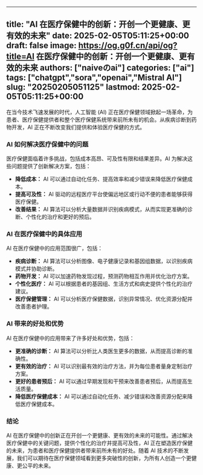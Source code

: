 
---
title: "AI 在医疗保健中的创新：开创一个更健康、更有效的未来"
date: 2025-02-05T05:11:25+00:00
draft: false
image: https://og.g0f.cn/api/og?title=AI 在医疗保健中的创新：开创一个更健康、更有效的未来
authors: ["naiveのai"]
categories: ["ai"]
tags: ["chatgpt","sora","openai","Mistral AI"]
slug: "20250205051125"
lastmod: 2025-02-05T05:11:25+00:00
---
在当今技术飞速发展的时代，人工智能 (AI) 正在医疗保健领域掀起一场革命，为患者、医疗保健提供者和整个医疗保健系统带来前所未有的机会。从疾病诊断到药物开发，AI 正在不断改变我们提供和体验医疗保健的方式。

### AI 如何解决医疗保健中的问题

医疗保健面临着许多挑战，包括成本高昂、可及性有限和结果差异。AI 为解决这些问题提供了创新解决方案，包括：

- **降低成本：** AI 可以通过自动化任务、提高效率和减少错误来降低医疗保健成本。
- **提高可及性：** AI 驱动的远程医疗平台使偏远地区或行动不便的患者能够获得医疗保健。
- **改善结果：** AI 算法可以分析大量数据并识别疾病模式，从而实现更准确的诊断、个性化的治疗和更好的预后。

### AI 在医疗保健中的具体应用

AI 在医疗保健中的应用范围很广，包括：

- **疾病诊断：** AI 算法可以分析图像、电子健康记录和基因组数据，以识别疾病模式并协助诊断。
- **药物开发：** AI 可以加速药物发现过程，预测药物相互作用并优化治疗方案。
- **个性化医疗：** AI 可以根据患者的基因组、生活方式和病史提供个性化的治疗建议。
- **医疗保健管理：** AI 可以分析医疗保健数据，识别异常情况、优化资源分配并改善患者护理。

### AI 带来的好处和优势

AI 在医疗保健中的应用带来了许多好处和优势，包括：

- **更准确的诊断：** AI 算法可以分析比人类医生更多的数据，从而提高诊断的准确性。
- **更有效的治疗：** AI 可以识别最有效的治疗方法，并为每位患者量身定制治疗方案。
- **更好的患者预后：** AI 可以通过早期发现和干预来改善患者预后，从而提高生活质量。
- **降低医疗保健成本：** AI 可以通过自动化任务、减少错误和改善资源分配来降低医疗保健成本。

### 结论

AI 在医疗保健中的创新正在开创一个更健康、更有效的未来的可能性。通过解决医疗保健中的关键问题，提供个性化的治疗并提高可及性，AI 正在塑造医疗保健的未来，为患者和医疗保健提供者带来前所未有的好处。随着 AI 技术的不断发展，我们可以期待在医疗保健领域看到更多突破性的创新，为所有人创造一个更健康、更公平的未来。
